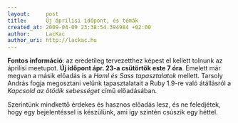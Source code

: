 ```yaml
---
layout:     post
title:      Új áprilisi időpont, és témák
created_at: 2009-04-09 23:38:54.394984 +02:00
author:     LacKac
author_uri: http://lackac.hu
---
```

**Fontos információ**: az eredetileg tervezetthez képest el kellett tolnunk az áprilisi meetupot. **Új időpont ápr. 23-a csütörtök este 7 óra**. Emelett már megvan a másik előadás is a *Haml és Sass tapasztalatok* mellett. Tarsoly András fogja megosztani velünk tapasztalatait a Ruby 1.9-re való átállásról a *Kapcsold az ötödik sebességet* című előadásában.

Szerintünk mindkettő érdekes és hasznos előadás lesz, és ne feledjétek, hogy egy bejelentéssel is készülünk, ami így szintén csúszik egy héttel.
